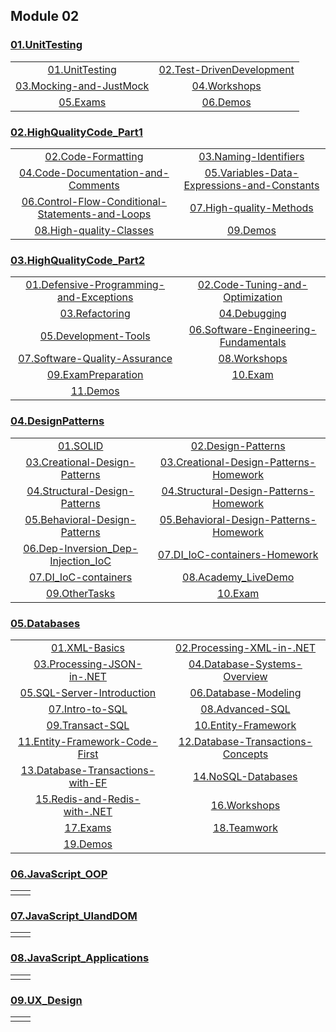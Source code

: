 ## Module 02

### [01.UnitTesting](01.UnitTesting)
|                                        |                                        |
|:--------------------------------------:|:--------------------------------------:|
|[01.UnitTesting](01.UnitTesting/01.UnitTesting)|[02.Test-DrivenDevelopment](01.UnitTesting/02.Test-DrivenDevelopment)|
|[03.Mocking-and-JustMock](01.UnitTesting/03.Mocking-and-JustMock)|[04.Workshops](01.UnitTesting/04.Workshops)|
|[05.Exams](01.UnitTesting/05.Exams)|[06.Demos](01.UnitTesting/06.Demos)|

### [02.HighQualityCode_Part1](02.HighQualityCode_Part1)
|                                        |                                        |
|:--------------------------------------:|:--------------------------------------:|
|[02.Code-Formatting](02.HighQualityCode_Part1/02.Code-Formatting)|[03.Naming-Identifiers](02.HighQualityCode_Part1/03.Naming-Identifiers)|
|[04.Code-Documentation-and-Comments](02.HighQualityCode_Part1/04.Code-Documentation-and-Comments)|[05.Variables-Data-Expressions-and-Constants](02.HighQualityCode_Part1/05.Variables-Data-Expressions-and-Constants)|
|[06.Control-Flow-Conditional-Statements-and-Loops](02.HighQualityCode_Part1/06.Control-Flow-Conditional-Statements-and-Loops)|[07.High-quality-Methods](02.HighQualityCode_Part1/07.High-quality-Methods)|
|[08.High-quality-Classes](02.HighQualityCode_Part1/08.High-quality-Classes)|[09.Demos](02.HighQualityCode_Part1/09.Demos)|

### [03.HighQualityCode_Part2](03.HighQualityCode_Part2)
|                                        |                                        |
|:--------------------------------------:|:--------------------------------------:|
|[01.Defensive-Programming-and-Exceptions](03.HighQualityCode_Part2/01.Defensive-Programming-and-Exceptions)|[02.Code-Tuning-and-Optimization](03.HighQualityCode_Part2/02.Code-Tuning-and-Optimization)|
|[03.Refactoring](03.HighQualityCode_Part2/03.Refactoring)|[04.Debugging](03.HighQualityCode_Part2/04.Debugging)|
|[05.Development-Tools](03.HighQualityCode_Part2/05.Development-Tools)|[06.Software-Engineering-Fundamentals](03.HighQualityCode_Part2/06.Software-Engineering-Fundamentals)|
|[07.Software-Quality-Assurance](03.HighQualityCode_Part2/07.Software-Quality-Assurance)|[08.Workshops](03.HighQualityCode_Part2/08.Workshops)|
|[09.ExamPreparation](03.HighQualityCode_Part2/09.ExamPreparation)|[10.Exam](03.HighQualityCode_Part2/10.Exam)|
|[11.Demos](03.HighQualityCode_Part2/11.Demos)|

### [04.DesignPatterns](04.DesignPatterns)
|                                        |                                        |
|:--------------------------------------:|:--------------------------------------:|
|[01.SOLID](04.DesignPatterns/01.SOLID)|[02.Design-Patterns](04.DesignPatterns/02.Design-Patterns)|
|[03.Creational-Design-Patterns](04.DesignPatterns/03.Creational-Design-Patterns)|[03.Creational-Design-Patterns-Homework](04.DesignPatterns/03.Creational-Design-Patterns-HW)|
|[04.Structural-Design-Patterns](04.DesignPatterns/04.Structural-Design-Patterns)|[04.Structural-Design-Patterns-Homework](04.DesignPatterns/04.Structural-Design-Patterns-HW)|
|[05.Behavioral-Design-Patterns](04.DesignPatterns/05.Behavioral-Design-Patterns)|[05.Behavioral-Design-Patterns-Homework](04.DesignPatterns/05.Behavioral-Design-Patterns-HW)|
|[06.Dep-Inversion_Dep-Injection_IoC](04.DesignPatterns/06.Dependency-Inversion_Dependency-Injection_IoC-containers)|[07.DI_IoC-containers-Homework](04.DesignPatterns/07.DI_IoC-containers-HW)|
|[07.DI_IoC-containers](04.DesignPatterns/07.DI_IoC-containers)|[08.Academy_LiveDemo](04.DesignPatterns/08.Academy_LiveDemo)|
|[09.OtherTasks](04.DesignPatterns/09.OtherTasks)|[10.Exam](04.DesignPatterns/10.Exam)|

### [05.Databases](05.Databases)
|                                        |                                        |
|:--------------------------------------:|:--------------------------------------:|
|[01.XML-Basics](05.Databases/01.XML-Basics)|[02.Processing-XML-in-.NET](05.Databases/02.Processing-XML-in-.NET)|
|[03.Processing-JSON-in-.NET](05.Databases/03.Processing-JSON-in-.NET)|[04.Database-Systems-Overview](05.Databases/04.Database-Systems-Overview)|
|[05.SQL-Server-Introduction](05.Databases/05.SQL-Server-Introduction)|[06.Database-Modeling](05.Databases/06.Database-Modeling)|
|[07.Intro-to-SQL](05.Databases/07.Intro-to-SQL)|[08.Advanced-SQL](05.Databases/08.Advanced-SQL)|
|[09.Transact-SQL](05.Databases/09.Transact-SQL)|[10.Entity-Framework](05.Databases/10.Entity-Framework)|
|[11.Entity-Framework-Code-First](05.Databases/11.Entity-Framework-Code-First)|[12.Database-Transactions-Concepts](05.Databases/12.Database-Transactions-Concepts)|
|[13.Database-Transactions-with-EF](05.Databases/13.Database-Transactions-with-EF)|[14.NoSQL-Databases](05.Databases/14.NoSQL-Databases)|
|[15.Redis-and-Redis-with-.NET](05.Databases/15.Redis-and-Redis-with-.NET)|[16.Workshops](05.Databases/16.Workshops)|
|[17.Exams](05.Databases/17.Exams)|[18.Teamwork](05.Databases/18.Teamwork)|
|[19.Demos](05.Databases/19.Demos)|

### [06.JavaScript_OOP](06.JavaScript_OOP)
|                                        |                                        |
|:--------------------------------------:|:--------------------------------------:|
|||

### [07.JavaScript_UIandDOM](07.JavaScript_UIandDOM)
|                                        |                                        |
|:--------------------------------------:|:--------------------------------------:|
|||

### [08.JavaScript_Applications](08.JavaScript_Applications)
|                                        |                                        |
|:--------------------------------------:|:--------------------------------------:|
|||

### [09.UX_Design](09.UX_Design)
|                                        |                                        |
|:--------------------------------------:|:--------------------------------------:|
|||